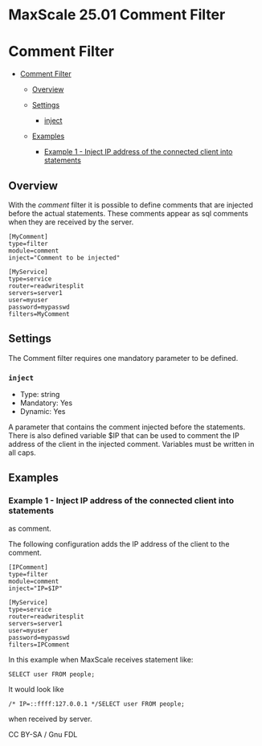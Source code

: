 
# MaxScale 25.01 Comment Filter

# Comment Filter




* [Comment Filter](#comment-filter)

  * [Overview](#overview)
  * [Settings](#settings)

    * [inject](#inject)
  * [Examples](#examples)

    * [Example 1 - Inject IP address of the connected client into statements](#example-1-inject-ip-address-of-the-connected-client-into-statements)




## Overview


With the *comment* filter it is possible to define comments that are
injected before the actual statements. These comments appear as sql
comments when they are received by the server.



```
[MyComment]
type=filter
module=comment
inject="Comment to be injected"

[MyService]
type=service
router=readwritesplit
servers=server1
user=myuser
password=mypasswd
filters=MyComment
```



## Settings


The Comment filter requires one mandatory parameter to be defined.


### `inject`


* Type: string
* Mandatory: Yes
* Dynamic: Yes


A parameter that contains the comment injected before the statements.
There is also defined variable $IP that can be used to comment the
IP address of the client in the injected comment.
Variables must be written in all caps.


## Examples


### Example 1 - Inject IP address of the connected client into statements


as comment.


The following configuration adds the IP address of the client to the comment.



```
[IPComment]
type=filter
module=comment
inject="IP=$IP"

[MyService]
type=service
router=readwritesplit
servers=server1
user=myuser
password=mypasswd
filters=IPComment
```



In this example when MaxScale receives statement like:



```
SELECT user FROM people;
```



It would look like



```
/* IP=::ffff:127.0.0.1 */SELECT user FROM people;
```



when received by server.


CC BY-SA / Gnu FDL

